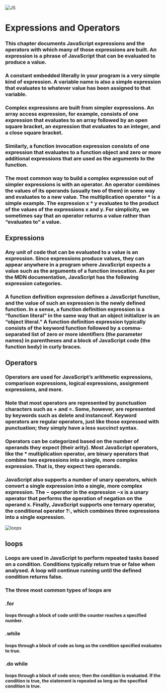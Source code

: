![JS](https://cdn5.vectorstock.com/i/1000x1000/09/79/js-logo-monogram-with-sword-and-shield-vector-29230979.jpg)

# Expressions and Operators

### This chapter documents JavaScript expressions and the operators with which many of those expressions are built. An expression is a phrase of JavaScript that can be evaluated to produce a value.

 ### A constant embedded literally in your program is a very simple kind of expression. A variable name is also a simple expression that evaluates to whatever value has been assigned to that variable.

 ### Complex expressions are built from simpler expressions. An array access expression, for example, consists of one expression that evaluates to an array followed by an open square bracket, an expression that evaluates to an integer, and a close square bracket.

 ### Similarly, a function invocation expression consists of one expression that evaluates to a function object and zero or more additional expressions that are used as the arguments to the function.

 ### The most common way to build a complex expression out of simpler expressions is with an operator. An operator combines the values of its operands (usually two of them) in some way and evaluates to a new value. The multiplication operator * is a simple example. The expression x * y evaluates to the product of the values of the expressions x and y. For simplicity, we sometimes say that an operator returns a value rather than “evaluates to” a value.




 ## Expressions

### Any unit of code that can be evaluated to a value is an expression. Since expressions produce values, they can appear anywhere in a program where JavaScript expects a value such as the arguments of a function invocation. As per the MDN documentation, JavaScript has the following expression categories.

### A function definition expression defines a JavaScript function, and the value of such an expression is the newly defined function. In a sense, a function definition expression is a “function literal” in the same way that an object initializer is an “object literal.” A function definition expression typically consists of the keyword function followed by a comma-separated list of zero or more identifiers (the parameter names) in parentheses and a block of JavaScript code (the function body) in curly braces. 


## Operators

### Operators are used for JavaScript’s arithmetic expressions, comparison expressions, logical expressions, assignment expressions, and more. 

### Note that most operators are represented by punctuation characters such as + and =. Some, however, are represented by keywords such as delete and instanceof. Keyword operators are regular operators, just like those expressed with punctuation; they simply have a less succinct syntax.


### Operators can be categorized based on the number of operands they expect (their arity). Most JavaScript operators, like the * multiplication operator, are binary operators that combine two expressions into a single, more complex expression. That is, they expect two operands.
### JavaScript also supports a number of unary operators, which convert a single expression into a single, more complex expression. The − operator in the expression −x is a unary operator that performs the operation of negation on the operand x. Finally, JavaScript supports one ternary operator, the conditional operator ?:, which combines three expressions into a single expression.



![loops](https://d2h0cx97tjks2p.cloudfront.net/blogs/wp-content/uploads/sites/2/2019/07/JavaScript-Loops.jpg)

## loops
### Loops are used in JavaScript to perform repeated tasks based on a condition. Conditions typically return true or false when analysed. A loop will continue running until the defined condition returns false.

### The three most common types of loops are

### .for
#### loops through a block of code until the counter reaches a specified number.

### .while
####  loops through a block of code as long as the condition specified evaluates to true.

### .do while
####  loops through a block of code once; then the condition is evaluated. If the condition is true, the statement is repeated as long as the specified condition is true.